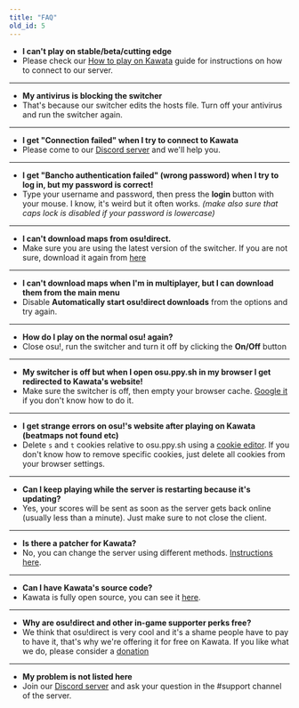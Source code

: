 ```yaml
---
title: "FAQ"
old_id: 5
---
```

- **I can't play on stable/beta/cutting edge**
- Please check our [How to play on Kawata](/doc/connection_guide) guide for instructions on how to connect to our server.

-----------------------

- **My antivirus is blocking the switcher**
- That's because our switcher edits the hosts file. Turn off your antivirus and run the switcher again.

-----------------------

- **I get "Connection failed" when I try to connect to Kawata**  
- Please come to our [Discord server](https://discord.gg/4CzsqkK) and we'll help you.

-----------------------

- **I get "Bancho authentication failed" (wrong password) when I try to log in, but my password is correct!**  
- Type your username and password, then press the **login** button with your mouse. I know, it's weird but it often works. *(make also sure that caps lock is disabled if your password is lowercase)*

-----------------------

- **I can't download maps from osu!direct.**
- Make sure you are using the latest version of the switcher. If you are not sure, download it again from [here](https://github.com/kawatapw/Kawata-Switcher/releases/download/1/KawataSwitcher.exe)

-----------------------

- **I can't download maps when I'm in multiplayer, but I can download them from the main menu**
- Disable **Automatically start osu!direct downloads** from the options and try again.

-----------------------

- **How do I play on the normal osu! again?**
- Close osu!, run the switcher and turn it off by clicking the **On/Off** button

-----------------------

- **My switcher is off but when I open osu.ppy.sh in my browser I get redirected to Kawata's website!**
- Make sure the switcher is off, then empty your browser cache. [Google it](http://lmgtfy.com/?q=How+to+empty+browser+cache) if you don't know how to do it.

-----------------------

- **I get strange errors on osu!'s website after playing on Kawata (beatmaps not found etc)**
- Delete `s` and `t` cookies relative to osu.ppy.sh using a [cookie editor](https://chrome.google.com/webstore/detail/editthiscookie/fngmhnnpilhplaeedifhccceomclgfbg). If you don't know how to remove specific cookies, just delete all cookies from your browser settings.

-----------------------

- **Can I keep playing while the server is restarting because it's updating?**
- Yes, your scores will be sent as soon as the server gets back online (usually less than a minute). Just make sure to not close the client.

-----------------------

- **Is there a patcher for Kawata?**
- No, you can change the server using different methods. [Instructions here](/doc/connection_guide).

-----------------------

- **Can I have Kawata's source code?**
-  Kawata is fully open source, you can see it [here](https://github.com/kawatapw).

-----------------------

- **Why are osu!direct and other in-game supporter perks free?**
- We think that osu!direct is very cool and it's a shame people have to pay to have it, that's why we're offering it for free on Kawata. If you like what we do, please consider a [donation](/donate)

-----------------------

- **My problem is not listed here**
- Join our [Discord server](https://discord.gg/4CzsqkK) and ask your question in the #support channel of the server.